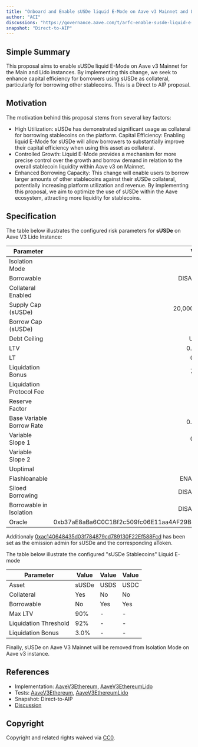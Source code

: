 ```yaml
---
title: "Onboard and Enable sUSDe liquid E-Mode on Aave v3 Mainnet and Lido Instances"
author: "ACI"
discussions: "https://governance.aave.com/t/arfc-enable-susde-liquid-e-mode-on-aave-v3-mainnet-and-lido-instance/19703"
snapshot: "Direct-to-AIP"
---
```


## Simple Summary

This proposal aims to enable sUSDe liquid E-Mode on Aave v3 Mainnet for the Main and Lido instances. By implementing this change, we seek to enhance capital efficiency for borrowers using sUSDe as collateral, particularly for borrowing other stablecoins. This is a Direct to AIP proposal.

## Motivation

The motivation behind this proposal stems from several key factors:

- High Utilization: sUSDe has demonstrated significant usage as collateral for borrowing stablecoins on the platform.
  Capital Efficiency: Enabling liquid E-Mode for sUSDe will allow borrowers to substantially improve their capital efficiency when using this asset as collateral.
- Controlled Growth: Liquid E-Mode provides a mechanism for more precise control over the growth and borrow demand in relation to the overall stablecoin liquidity within Aave v3 on Mainnet.
- Enhanced Borrowing Capacity: This change will enable users to borrow larger amounts of other stablecoins against their sUSDe collateral, potentially increasing platform utilization and revenue.
  By implementing this proposal, we aim to optimize the use of sUSDe within the Aave ecosystem, attracting more liquidity for stablecoins.

## Specification

The table below illustrates the configured risk parameters for **sUSDe** on Aave V3 Lido Instance:

| Parameter                 |                                      Value |
| ------------------------- | -----------------------------------------: |
| Isolation Mode            |                                      false |
| Borrowable                |                                   DISABLED |
| Collateral Enabled        |                                       true |
| Supply Cap (sUSDe)        |                                 20,000,000 |
| Borrow Cap (sUSDe)        |                                       1000 |
| Debt Ceiling              |                                      USD 0 |
| LTV                       |                                     0.05 % |
| LT                        |                                      0.1 % |
| Liquidation Bonus         |                                      7.5 % |
| Liquidation Protocol Fee  |                                       10 % |
| Reserve Factor            |                                       10 % |
| Base Variable Borrow Rate |                                     0.05 % |
| Variable Slope 1          |                                      0.1 % |
| Variable Slope 2          |                                        3 % |
| Uoptimal                  |                                        1 % |
| Flashloanable             |                                    ENABLED |
| Siloed Borrowing          |                                   DISABLED |
| Borrowable in Isolation   |                                   DISABLED |
| Oracle                    | 0xb37aE8aBa6C0C1Bf2c509fc06E11aa4AF29B665A |

Additionaly [0xac140648435d03f784879cd789130F22Ef588Fcd](https://etherscan.io/address/0xac140648435d03f784879cd789130F22Ef588Fcd) has been set as the emission admin for sUSDe and the corresponding aToken.

The table below illustrate the configured "sUSDe Stablecoins" Liquid E-mode

| Parameter             | Value | Value | Value |
| --------------------- | ----- | ----- | ----- |
| Asset                 | sUSDe | USDS  | USDC  |
| Collateral            | Yes   | No    | No    |
| Borrowable            | No    | Yes   | Yes   |
| Max LTV               | 90%   | -     | -     |
| Liquidation Threshold | 92%   | -     | -     |
| Liquidation Bonus     | 3.0%  | -     | -     |

Finally, sUSDe on Aave V3 Mainnet will be removed from Isolation Mode on Aave v3 instance.

## References

- Implementation: [AaveV3Ethereum](https://github.com/bgd-labs/aave-proposals-v3/blob/5ad1d7f8b6810d084d6c09cafbf03083dd9fb17f/src/20241108_Multi_OnboardAndEnableSUSDeLiquidEModeOnAaveV3MainnetAndLidoInstances/AaveV3Ethereum_OnboardAndEnableSUSDeLiquidEModeOnAaveV3MainnetAndLidoInstances_20241108.sol), [AaveV3EthereumLido](https://github.com/bgd-labs/aave-proposals-v3/blob/5ad1d7f8b6810d084d6c09cafbf03083dd9fb17f/src/20241108_Multi_OnboardAndEnableSUSDeLiquidEModeOnAaveV3MainnetAndLidoInstances/AaveV3EthereumLido_OnboardAndEnableSUSDeLiquidEModeOnAaveV3MainnetAndLidoInstances_20241108.sol)
- Tests: [AaveV3Ethereum](https://github.com/bgd-labs/aave-proposals-v3/blob/5ad1d7f8b6810d084d6c09cafbf03083dd9fb17f/src/20241108_Multi_OnboardAndEnableSUSDeLiquidEModeOnAaveV3MainnetAndLidoInstances/AaveV3Ethereum_OnboardAndEnableSUSDeLiquidEModeOnAaveV3MainnetAndLidoInstances_20241108.t.sol), [AaveV3EthereumLido](https://github.com/bgd-labs/aave-proposals-v3/blob/5ad1d7f8b6810d084d6c09cafbf03083dd9fb17f/src/20241108_Multi_OnboardAndEnableSUSDeLiquidEModeOnAaveV3MainnetAndLidoInstances/AaveV3EthereumLido_OnboardAndEnableSUSDeLiquidEModeOnAaveV3MainnetAndLidoInstances_20241108.t.sol)
- Snapshot: Direct-to-AIP
- [Discussion](https://governance.aave.com/t/arfc-enable-susde-liquid-e-mode-on-aave-v3-mainnet-and-lido-instance/19703)

## Copyright

Copyright and related rights waived via [CC0](https://creativecommons.org/publicdomain/zero/1.0/).
